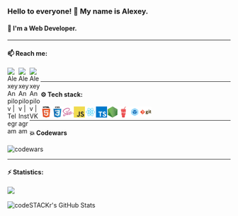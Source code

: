 ### Hello to everyone! 👋 My name is Alexey.
#### :man: I'm a Web Developer.
___
#### 📫 Reach me:
[<img align="left" alt="AlexeyAnpilov | Telegram" width="25px" src="https://cdn.jsdelivr.net/npm/simple-icons@v3/icons/telegram.svg"/>](https://t.me/oldman_willow)
[<img align="left" alt="AlexeyAnpilov | Instagram" width="25px" src="https://cdn.jsdelivr.net/npm/simple-icons@v3/icons/instagram.svg"/>](https://www.instagram.com/oldman_willow/)
[<img align="left" alt="AlexeyAnpilov | VK" width="25px" src="https://cdn.jsdelivr.net/npm/simple-icons@v3/icons/vk.svg"/>](https://vk.com/id201171446)
<br>
___
#### ⚙️ Tech stack:
<img align="left" alt="HTML5" width="25px" src="https://raw.githubusercontent.com/github/explore/80688e429a7d4ef2fca1e82350fe8e3517d3494d/topics/html/html.png" />
<img align="left" alt="CSS3" width="25px" src="https://raw.githubusercontent.com/github/explore/80688e429a7d4ef2fca1e82350fe8e3517d3494d/topics/css/css.png" />
<img align="left" alt="Sass" width="25px" src="https://raw.githubusercontent.com/github/explore/80688e429a7d4ef2fca1e82350fe8e3517d3494d/topics/sass/sass.png" />
<img align="left" alt="JavaScript" width="25px" src="https://raw.githubusercontent.com/github/explore/80688e429a7d4ef2fca1e82350fe8e3517d3494d/topics/javascript/javascript.png" />
<img align="left" alt="React" width="25px" src="https://raw.githubusercontent.com/github/explore/80688e429a7d4ef2fca1e82350fe8e3517d3494d/topics/react/react.png" />
<img align="left" alt="TypeScript" width="25px" src="https://raw.githubusercontent.com/github/explore/80688e429a7d4ef2fca1e82350fe8e3517d3494d/topics/typescript/typescript.png" />
<img align="left" alt="Node.js" width="25px" src="https://raw.githubusercontent.com/github/explore/80688e429a7d4ef2fca1e82350fe8e3517d3494d/topics/nodejs/nodejs.png" />
<img align="left" alt="Gulp" width="25px" src="https://raw.githubusercontent.com/github/explore/80688e429a7d4ef2fca1e82350fe8e3517d3494d/topics/gulp/gulp.png" />
<img align="left" alt="Webpack" width="25px" src="https://raw.githubusercontent.com/github/explore/80688e429a7d4ef2fca1e82350fe8e3517d3494d/topics/webpack/webpack.png" />
<img align="left" alt="Git" width="25px" src="https://raw.githubusercontent.com/github/explore/80688e429a7d4ef2fca1e82350fe8e3517d3494d/topics/git/git.png" />
<br>

___
#### :boom: Codewars
<img alt="codewars" src="https://www.codewars.com/users/oldman_willow/badges/small" />

___
#### ⚡️ Statistics:
![](https://komarev.com/ghpvc/?username=bgtckt)

<img align="left" alt="codeSTACKr's GitHub Stats" src="https://github-readme-stats.vercel.app/api/top-langs/?username=bgtckt&langs_count=8&layout=compact" />
